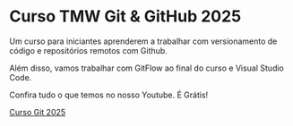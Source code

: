 # Curso TMW Git & GitHub 2025

Um curso para iniciantes
aprenderem a trabalhar com
versionamento de código e repositórios remotos com Github.

Além disso, vamos trabalhar com
GitFlow ao final do curso e
Visual Studio Code.

Confira tudo o que temos no nosso Youtube.
É Grátis!

[Curso Git 2025](https://youtube.com/@teomewhy)